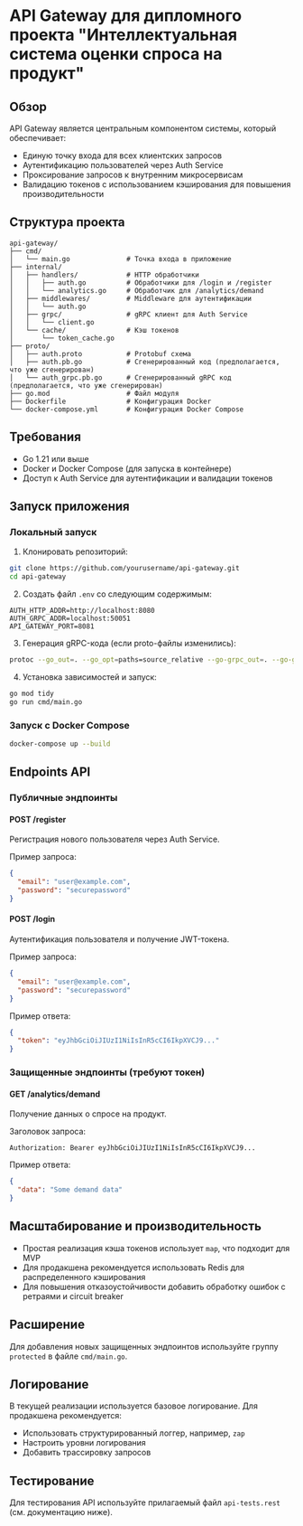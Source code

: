 # API Gateway для дипломного проекта "Интеллектуальная система оценки спроса на продукт"

## Обзор

API Gateway является центральным компонентом системы, который обеспечивает:
- Единую точку входа для всех клиентских запросов
- Аутентификацию пользователей через Auth Service
- Проксирование запросов к внутренним микросервисам
- Валидацию токенов с использованием кэширования для повышения производительности

## Структура проекта

```
api-gateway/
├── cmd/
│   └── main.go              # Точка входа в приложение
├── internal/
│   ├── handlers/            # HTTP обработчики
│   │   ├── auth.go          # Обработчики для /login и /register
│   │   └── analytics.go     # Обработчик для /analytics/demand
│   ├── middlewares/         # Middleware для аутентификации
│   │   └── auth.go
│   ├── grpc/                # gRPC клиент для Auth Service
│   │   └── client.go
│   └── cache/               # Кэш токенов
│       └── token_cache.go
├── proto/
│   ├── auth.proto           # Protobuf схема
│   ├── auth.pb.go           # Сгенерированный код (предполагается, что уже сгенерирован)
│   └── auth_grpc.pb.go      # Сгенерированный gRPC код (предполагается, что уже сгенерирован)
├── go.mod                   # Файл модуля
├── Dockerfile               # Конфигурация Docker
└── docker-compose.yml       # Конфигурация Docker Compose
```

## Требования

- Go 1.21 или выше
- Docker и Docker Compose (для запуска в контейнере)
- Доступ к Auth Service для аутентификации и валидации токенов

## Запуск приложения

### Локальный запуск

1. Клонировать репозиторий:
```bash
git clone https://github.com/yourusername/api-gateway.git
cd api-gateway
```

2. Создать файл `.env` со следующим содержимым:
```
AUTH_HTTP_ADDR=http://localhost:8080
AUTH_GRPC_ADDR=localhost:50051
API_GATEWAY_PORT=8081
```

3. Генерация gRPC-кода (если proto-файлы изменились):
```bash
protoc --go_out=. --go_opt=paths=source_relative --go-grpc_out=. --go-grpc_opt=paths=source_relative proto/auth.proto
```

4. Установка зависимостей и запуск:
```bash
go mod tidy
go run cmd/main.go
```

### Запуск с Docker Compose

```bash
docker-compose up --build
```

## Endpoints API

### Публичные эндпоинты

#### POST /register
Регистрация нового пользователя через Auth Service.

Пример запроса:
```json
{
  "email": "user@example.com",
  "password": "securepassword"
}
```

#### POST /login
Аутентификация пользователя и получение JWT-токена.

Пример запроса:
```json
{
  "email": "user@example.com",
  "password": "securepassword"
}
```

Пример ответа:
```json
{
  "token": "eyJhbGciOiJIUzI1NiIsInR5cCI6IkpXVCJ9..."
}
```

### Защищенные эндпоинты (требуют токен)

#### GET /analytics/demand
Получение данных о спросе на продукт.

Заголовок запроса:
```
Authorization: Bearer eyJhbGciOiJIUzI1NiIsInR5cCI6IkpXVCJ9...
```

Пример ответа:
```json
{
  "data": "Some demand data"
}
```

## Масштабирование и производительность

- Простая реализация кэша токенов использует `map`, что подходит для MVP
- Для продакшена рекомендуется использовать Redis для распределенного кэширования
- Для повышения отказоустойчивости добавить обработку ошибок с ретраями и circuit breaker

## Расширение

Для добавления новых защищенных эндпоинтов используйте группу `protected` в файле `cmd/main.go`.

## Логирование

В текущей реализации используется базовое логирование. Для продакшена рекомендуется:
- Использовать структурированный логгер, например, `zap`
- Настроить уровни логирования
- Добавить трассировку запросов

## Тестирование

Для тестирования API используйте прилагаемый файл `api-tests.rest` (см. документацию ниже).
